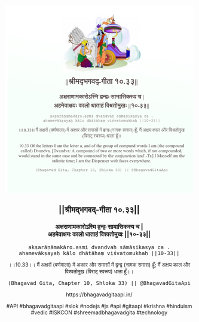 <img src="../../asset/BG_10_33.png"/>
<center><h2>||श्रीमद्‍भगवद्‍-गीता १०.३३||</h2>
<h3>अक्षराणामकारोऽस्मि द्वन्द्वः सामासिकस्य च |<br/>अहमेवाक्षयः कालो धाताहं विश्वतोमुखः ||१०-३३||</h3>
<pre>akṣarāṇāmakāro.asmi dvandvaḥ sāmāsikasya ca .<br/>ahamevākṣayaḥ kālo dhātāhaṃ viśvatomukhaḥ ||10-33||</pre>
<p>।।10.33।। मैं अक्षरों (वर्णमाला) में अकार और समासों में द्वन्द्व (नामक समास) हूँ; मैं अक्षय काल और विश्वतोमुख (विराट् स्वरूप) धाता हूँ।।</p>
<pre>(Bhagavad Gita, Chapter 10, Shloka 33) || @BhagavadGitaApi</pre><p>https://bhagavadgitaapi.in/</p><p>#API #bhagavadgitaapi #slok #nodejs #js #api #gitaapi #krishna #hinduism #vedic #ISKCON #shreemadbhagavadgita #technology</p></center>
